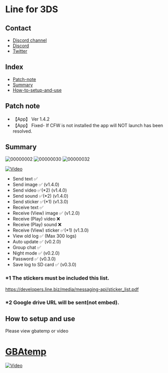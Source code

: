 # Line for 3DS

## Contact
* [Discord channel](https://discord.gg/EqK3Kpb)
* [Discord](https://discordapp.com/channels/@me/693778961087463544)
* [Twitter](https://twitter.com/nubesuko9300)

## Index
* [Patch-note](https://github.com/Core-2-Extreme/Line_for_3DS#Patch-note)
* [Summary](https://github.com/Core-2-Extreme/Line_for_3DS#summary)
* [How-to-setup-and-use](https://github.com/Core-2-Extreme/Line_for_3DS#How-to-setup-and-use)

## Patch note
* 【App】 Ver 1.4.2
* 【App】 Fixed- If CFW is not installed the app will NOT launch has been resolved.

## Summary

![00000002](https://user-images.githubusercontent.com/45873899/77538658-676c3e00-6ee3-11ea-8a9a-9c37ee7ba69b.png)
![00000030](https://user-images.githubusercontent.com/45873899/80978130-9d94ca00-8e60-11ea-9231-4af06dd2c2aa.jpg)
![00000032](https://user-images.githubusercontent.com/45873899/80978164-a7b6c880-8e60-11ea-9513-c71b52ad1e44.jpg)

[![Video](https://img.youtube.com/vi/4FMCwcwEEi8/0.jpg)](https://www.youtube.com/watch?v=4FMCwcwEEi8)

* Send text ✅
* Send image ✅ (v1.4.0)
* Send video ✅(*2) (v1.4.0)
* Send sound ✅(*2) (v1.4.0)
* Send sticker ✅(*1) (v1.3.0)
* Receive text ✅
* Receive (View) image ✅ (v1.2.0)
* Receive (Play) video ❌
* Receive (Play) sound ❌
* Receive (View) sticker ✅(*1) (v1.3.0)
* View old log ✅ (Max 300 logs)
* Auto update ✅ (v0.2.0)
* Group chat ✅
* Night mode ✅ (v0.2.0)
* Password ✅ (v0.3.0)
* Save log to SD card ✅ (v0.3.0)

### *1 The stickers must be included this list.
https://developers.line.biz/media/messaging-api/sticker_list.pdf
### *2 Google drive URL will be sent(not embed).

## How to setup and use
Please view gbatemp or video
# [GBAtemp](https://gbatemp.net/threads/line-for-3ds.539530)
[![Video](https://img.youtube.com/vi/1T90ZQxDnOc/0.jpg)](https://www.youtube.com/watch?v=1T90ZQxDnOc)
